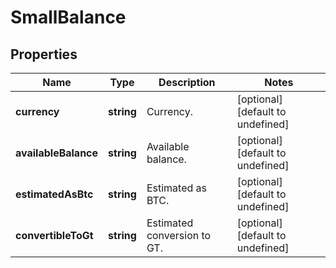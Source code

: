 # SmallBalance

## Properties

Name | Type | Description | Notes
------------ | ------------- | ------------- | -------------
**currency** | **string** | Currency. | [optional] [default to undefined]
**availableBalance** | **string** | Available balance. | [optional] [default to undefined]
**estimatedAsBtc** | **string** | Estimated as BTC. | [optional] [default to undefined]
**convertibleToGt** | **string** | Estimated conversion to GT. | [optional] [default to undefined]

